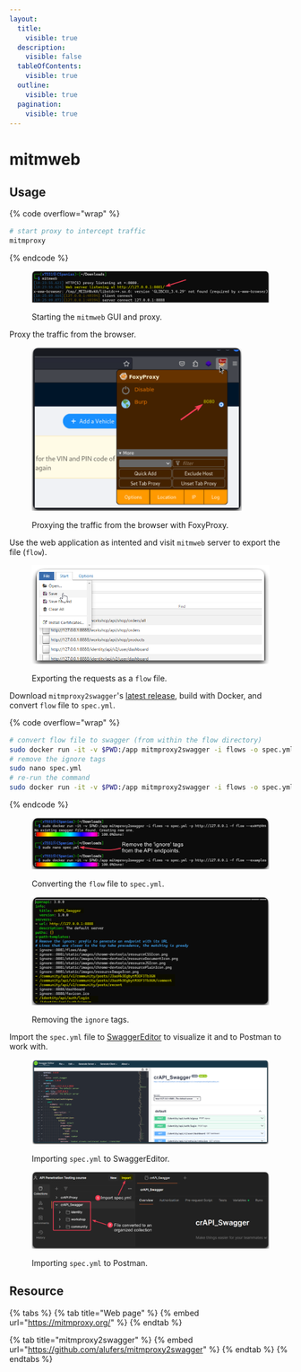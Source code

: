 ```yaml
---
layout:
  title:
    visible: true
  description:
    visible: false
  tableOfContents:
    visible: true
  outline:
    visible: true
  pagination:
    visible: true
---
```


# mitmweb

## Usage

{% code overflow="wrap" %}
```bash
# start proxy to intercept traffic
mitmproxy
```
{% endcode %}

<figure><img src="../../../../.gitbook/assets/mitmweb_terminal.png" alt=""><figcaption><p>Starting the <code>mitmweb</code> GUI and proxy.</p></figcaption></figure>

Proxy the traffic from the browser.

<figure><img src="../../../../.gitbook/assets/mitmweb_browser.png" alt="" width="375"><figcaption><p>Proxying the traffic from the browser with FoxyProxy.</p></figcaption></figure>

Use the web application as intented and visit `mitmweb` server to export the file (`flow`).

<figure><img src="../../../../.gitbook/assets/mitmweb_export.png" alt=""><figcaption><p>Exporting the requests as a <code>flow</code> file.</p></figcaption></figure>

Download `mitmproxy2swagger`'s [latest release](https://github.com/alufers/mitmproxy2swagger/releases), build with Docker, and convert `flow` file to `spec.yml`.

{% code overflow="wrap" %}
```bash
# convert flow file to swagger (from within the flow directory)
sudo docker run -it -v $PWD:/app mitmproxy2swagger -i flows -o spec.yml -p http://127.0.0.1 -f flow --examples
# remove the ignore tags
sudo nano spec.yml
# re-run the command
sudo docker run -it -v $PWD:/app mitmproxy2swagger -i flows -o spec.yml -p http://127.0.0.1 -f flow --examples
```
{% endcode %}

<figure><img src="../../../../.gitbook/assets/apisec_swagger_conv.png" alt=""><figcaption><p>Converting the <code>flow</code> file to <code>spec.yml</code>.</p></figcaption></figure>

<figure><img src="../../../../.gitbook/assets/apicsec_ignore_tags.png" alt=""><figcaption><p>Removing the <code>ignore</code> tags.</p></figcaption></figure>

Import the `spec.yml` file to [SwaggerEditor](https://editor.swagger.io/) to visualize it and to Postman to work with.

<figure><img src="../../../../.gitbook/assets/apisec_swaggereditor.png" alt=""><figcaption><p>Importing <code>spec.yml</code> to SwaggerEditor.</p></figcaption></figure>

<figure><img src="../../../../.gitbook/assets/apisec_postman_swagger.png" alt=""><figcaption><p>Importing <code>spec.yml</code> to Postman.</p></figcaption></figure>

## Resource

{% tabs %}
{% tab title="Web page" %}
{% embed url="https://mitmproxy.org/" %}
{% endtab %}

{% tab title="mitmproxy2swagger" %}
{% embed url="https://github.com/alufers/mitmproxy2swagger" %}
{% endtab %}
{% endtabs %}
